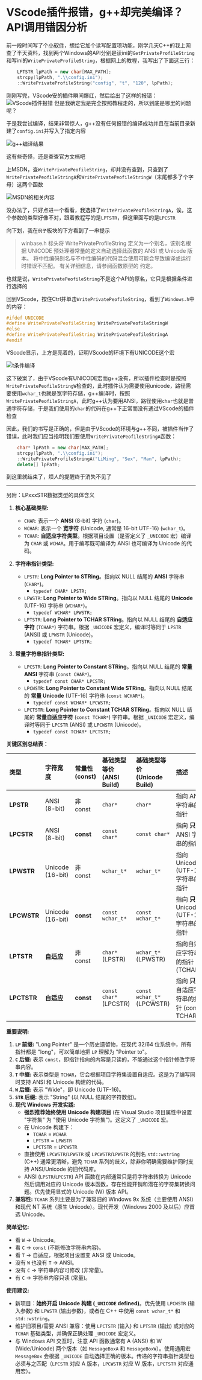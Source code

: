 # VScode插件报错，g++却完美编译？API调用错因分析

前一段时间写了个[小软件](https://github.com/xiaoditx/BeepMusic)，想给它加个读写配置项功能，刚学几天C++的我上网查了半天资料，找到两个Windows的API分别是读ini的`GetPrivateProfileString`和写ini的`WritePrivateProfileString`，根据网上的教程，我写出了下面这三行：

```cpp
    LPTSTR lpPath = new char[MAX_PATH];
    strcpy(lpPath, ".\\config.ini");
    ::WritePrivateProfileString("config", "t", "120", lpPath);
```

刚刚写完，VScode安的插件瞬间爆红，然后给出了这样的报错：
![VScode插件报错](./imgs/184a967e89d542c3be6e63b16667e2a3.png)
但是我确定我是完全按照教程走的，所以到底是哪里的问题呢？

于是我尝试编译，结果非常惊人，g++没有任何报错的编译成功并且在当前目录新建了`config.ini`并写入了指定内容

![g++编译结果](./imgs/83ab9c632d1e463596644c4afcc60d14.png)


这有些奇怪，还是查查官方文档吧

上MSDN，查`WritePrivatePeofileString`，却并没有查到，只查到了`WritePrivatePeofileStringA`和`WritePrivatePeofileStringW`（末尾都多了个字母）这两个函数

![MSDN的相关内容](./imgs/9e5fe8e0a5074f0ba5d570c9a3ef2023.png)


没办法了，只好点进一个看看，我选择了`WritePrivatePeofileStringA`，诶，这个参数的类型好像不对，跟着教程写的是`LPTSTR`，但这里面写的是`LPCSTR`

向下划，我在`例子`板块的下方看到了一串提示

> winbase.h 标头将 WritePrivateProfileString 定义为一个别名，该别名根据 UNICODE 预处理器常量的定义自动选择此函数的 ANSI 或 Unicode 版本。 将中性编码别名与不中性编码的代码混合使用可能会导致编译或运行时错误不匹配。 有关详细信息，请参阅函数原型的 约定。

也就是说，`WritePrivatePeofileString`不是这个API的原名，它只是根据条件进行选择的

回到VScode，按住Ctrl并单击`WritePrivatePeofileString`，看到了`Windows.h`中的内容：

```cpp
#ifdef UNICODE
#define WritePrivatePeofileString WritePrivatePeofileStringW
#else
#define WritePrivatePeofileString WritePrivatePeofileStringA
#endif
```

VScode显示，上方是亮着的，证明VScode的环境下有UNICODE这个宏

![t条件编译](./imgs/389e5b23cc314530822b326a0f848859.png)


这下破案了，由于VScode有UNICODE宏而g++没有，所以插件检查时是按照`WritePrivatePeofileStringW`检查的，此时插件认为需要使用unicode，路径需要使用`wchar_t`也就是宽字符存储，g++编译时，按照`WritePrivatePeofileStringA`，此时g++认为要用ANSI，路径使用`char`也就是普通字符存储，于是我们使用的`char`的代码在g++下正常而没有通过VScode的插件检查

因此，我们的书写是正确的，但是由于VScode的环境与g++不同，被插件当作了错误，此时我们应当指明我们要使用`WritePrivatePeofileStringA`函数：

```cpp
    char* lpPath = new char[MAX_PATH];
    strcpy(lpPath, ".\\config.ini");
    ::WritePrivateProfileStringA("LiMing", "Sex", "Man", lpPath); 
    delete[] lpPath;
```

到这里就结束了，烦人的提醒终于消失不见了

-----

另附：LPxxxSTR数据类型的具体含义

1.  **核心基础类型:**
    *   `CHAR`: 表示一个 **ANSI** (8-bit) 字符 (`char`)。
    *   `WCHAR`: 表示一个 **宽字符** (Unicode, 通常是 16-bit UTF-16) (`wchar_t`)。
    *   `TCHAR`: **自适应字符类型**。根据项目设置（是否定义了 `_UNICODE` 宏）编译为 `CHAR` 或 `WCHAR`。用于编写既可编译为 ANSI 也可编译为 Unicode 的代码。

2.  **字符串指针类型:**
    *   `LPSTR`: **Long Pointer to STRing**。指向以 NULL 结尾的 **ANSI** 字符串 (`CHAR*`)。
        *   `typedef CHAR* LPSTR;`
    *   `LPWSTR`: **Long Pointer to Wide STRing**。指向以 NULL 结尾的 **Unicode** (UTF-16) 字符串 (`WCHAR*`)。
        *   `typedef WCHAR* LPWSTR;`
    *   `LPTSTR`: **Long Pointer to TCHAR STRing**。指向以 NULL 结尾的 **自适应字符** (`TCHAR*`) 字符串。根据 `_UNICODE` 宏定义，编译时等同于 `LPSTR` (ANSI) 或 `LPWSTR` (Unicode)。
        *   `typedef TCHAR* LPTSTR;`

3.  **常量字符串指针类型:**
    *   `LPCSTR`: **Long Pointer to Constant STRing**。指向以 NULL 结尾的 **常量 ANSI** 字符串 (`const CHAR*`)。
        *   `typedef const CHAR* LPCSTR;`
    *   `LPCWSTR`: **Long Pointer to Constant Wide STRing**。指向以 NULL 结尾的 **常量 Unicode** (UTF-16) 字符串 (`const WCHAR*`)。
        *   `typedef const WCHAR* LPCWSTR;`
    *   `LPCTSTR`: **Long Pointer to Constant TCHAR STRing**。指向以 NULL 结尾的 **常量自适应字符** (`const TCHAR*`) 字符串。根据 `_UNICODE` 宏定义，编译时等同于 `LPCSTR` (ANSI) 或 `LPCWSTR` (Unicode)。
        *   `typedef const TCHAR* LPCTSTR;`

**关键区别总结表：**

| 类型      | 字符宽度      | 常量性 (const) | 基础类型等价 (ANSI Build) | 基础类型等价 (Unicode Build) | 描述                                         |
| :-------- | :------------ | :------------- | :------------------------ | :--------------------------- | :------------------------------------------- |
| **LPSTR** | ANSI (8-bit)  | 非 const       | `char*`                   | `char*`                      | 指向 ANSI 字符串的指针                       |
| **LPCSTR**| ANSI (8-bit)  | **const**      | `const char*`             | `const char*`                | 指向 **只读** ANSI 字符串的指针              |
| **LPWSTR**| Unicode (16-bit) | 非 const     | `wchar_t*`                | `wchar_t*`                   | 指向 Unicode (UTF-16) 字符串的指针           |
| **LPCWSTR**| Unicode (16-bit)| **const**    | `const wchar_t*`          | `const wchar_t*`             | 指向 **只读** Unicode (UTF-16) 字符串的指针  |
| **LPTSTR**| **自适应**    | 非 const       | `char*` (LPSTR)           | `wchar_t*` (LPWSTR)          | 指向自适应字符串的指针 (TCHAR*)              |
| **LPCTSTR**| **自适应**   | **const**      | `const char*` (LPCSTR)    | `const wchar_t*` (LPCWSTR)   | 指向 **只读** 自适应字符串的指针 (const TCHAR*) |

**重要说明:**

1.  **`LP` 前缀:** "Long Pointer" 是一个历史遗留物，在现代 32/64 位系统中，所有指针都是 "long"，可以简单地把 `LP` 理解为 "Pointer to"。
2.  **`C` 后缀:** 表示 `const`，即指针指向的内容是只读的，不能通过这个指针修改字符串内容。
3.  **`T` 中缀:** 表示类型是 `TCHAR`，它会根据项目字符集设置自适应。这是为了编写同时支持 ANSI 和 Unicode 构建的代码。
4.  **`W` 后缀:** 表示 "Wide"，即 Unicode (UTF-16)。
5.  **`STR` 后缀:** 表示 "String" (以 NULL 结尾的字符数组)。
6.  **现代 Windows 开发实践:**
    *   **强烈推荐始终使用 Unicode 构建项目** (在 Visual Studio 项目属性中设置 "字符集" 为 "使用 Unicode 字符集")。这定义了 `_UNICODE` 宏。
    *   在 Unicode 构建下：
        *   `TCHAR` = `WCHAR`
        *   `LPTSTR` = `LPWSTR`
        *   `LPCTSTR` = `LPCWSTR`
    *   直接使用 `LPCWSTR`/`LPWSTR` 或 `LPCWSTR`/`LPWSTR` 的别名 `std::wstring` (C++) 通常更清晰，避免 `TCHAR` 系列的歧义，除非你明确需要维护同时支持 ANSI/Unicode 的旧代码库。
    *   ANSI (`LPSTR`/`LPCSTR`) API 函数在内部通常只是将字符串转换为 Unicode 然后调用对应的 Unicode 版本函数，存在性能开销和潜在的字符集转换问题。优先使用显式的 Unicode (W) 版本 API。
7.  **兼容性:** `TCHAR` 系列主要是为了兼容旧的 Windows 9x 系统（主要使用 ANSI）和现代 NT 系统（原生 Unicode）。现代开发（Windows 2000 及以后）应首选 Unicode。

**简单记忆:**

*   看 `W` -> Unicode。
*   看 `C` -> `const` (不能修改字符串内容)。
*   看 `T` -> 自适应，根据项目设置变 ANSI 或 Unicode。
*   没有 `W` 也没有 `T` -> ANSI。
*   没有 `C` -> 字符串内容可修改 (非常量)。
*   有 `C` -> 字符串内容只读 (常量)。

**使用建议:**

*   新项目：**始终开启 Unicode 构建 (`_UNICODE` defined)**。优先使用 `LPCWSTR` (输入参数) 和 `LPWSTR` (输出参数)，或者在 C++ 中使用 `const wchar_t*` 和 `std::wstring`。
*   维护旧项目/需要 ANSI 兼容：使用 `LPCTSTR` (输入) 和 `LPTSTR` (输出) 或对应的 `TCHAR` 基础类型，并确保正确处理 `_UNICODE` 宏定义。
*   与 Windows API 交互时，注意 API 函数通常有 A (ANSI) 和 W (Wide/Unicode) 两个版本（如 `MessageBoxA` 和 `MessageBoxW`）。使用通用宏 `MessageBox` 会根据 `_UNICODE` 自动选择正确的版本。传递的字符串指针类型也必须与之匹配（`LPCSTR` 对应 A 版本，`LPCWSTR` 对应 W 版本，`LPCTSTR` 对应通用宏）。